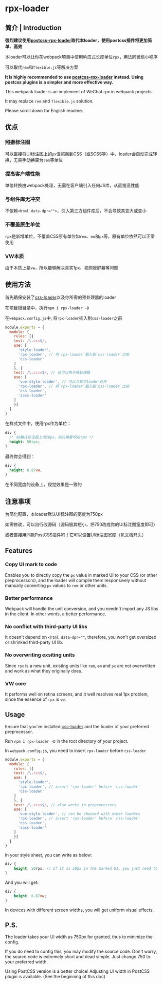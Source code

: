 # rpx-loader

## 简介 | Introduction

**强烈建议使用[postcss-rpx-loader](https://www.npmjs.com/package/postcss-rpx-loader)取代本loader，使用postcss插件将更加简单、高效**

本loader可以让你在webpack项目中使用响应式长度单位`rpx`，用法同微信小程序

可以取代`rem`和`flexible.js`等解决方案

**It is highly recommended to use [postcss-rpx-loader](https://www.npmjs.com/package/postcss-rpx-loader) instead. Using postcss plugins is a simpler and more effective way.**

This webpack loader is an implement of WeChat rpx in webpack projects.

It may replace `rem` and `flexible.js` solution.

Please scroll down for English readme.

## 优点

### 照搬标注图

可以直接将UI标注图上的`px`值照搬到CSS（或SCSS等）中，loader会自动完成转换，无需手动换算为`rem`等单位

### 提高客户端性能

单位转换由webpack处理，无需在客户端引入任何JS库，从而提高性能

### 与组件库无冲突

不依赖`<html data-dpr="">`，引入第三方组件库后，不会导致其变大或变小

### 不覆盖原生单位

`rpx`是新增单位，不覆盖CSS原有单位如`rem`、`em`和`px`等，原有单位依然可以正常使用

### VW本质

由于本质上是`vw`，所以能够解决真实1px、视网膜屏幕等问题

## 使用方法

首先确保安装了[css-loader](https://www.npmjs.com/package/css-loader)以及你所需的预处理器的loader

在项目根目录中，执行`npm i rpx-loader -D`

在`webpack.config.js`中, 将`rpx-loader`插入到`css-loader`之前

```javascript
module.exports = {
  module: {
    rules: [{
    test: /\.css$/,
    use: [
      'style-loader',
      'rpx-loader', // 将`rpx-loader`插入到`css-loader`之前
      'css-loader'
    ]
    }, {
    test: /\.scss$/, // 也可以用于预处理器
    use: [
      'vue-style-loader', // 可以与其它loader连环
      'rpx-loader', // 将`rpx-loader`插入到`css-loader`之前
      'css-loader',
      'sass-loader'
    ]
    }]
  }
}
```

在样式文件中，使用rpx作为单位：

```css
div {
  /* 如果UI标注图上为50px，则只需要写50rpx */
  height: 50rpx;
}
```

最终你会得到：

```css
div {
  height: 6.67vw;
}
```

在不同宽度的设备上，视觉效果是一致的

## 注意事项

为简化配置，本loader默认UI标注图的宽度为750px

如需修改，可以自行改源码（源码极其短小，把750改成你的UI标注图宽度即可）

或者直接用同款PostCSS插件吧！它可以设置UI标注图宽度（见文档开头）

## Features

### Copy UI mark to code

Enables you to directly copy the `px` value in marked UI to your CSS (or other preprocessors), and the loader will compile them responsively without manually converting `px` values to `rem` or other units.

### Better performance

Webpack will handle the unit conversion, and you needn't import any JS libs in the client. In other words, a better performance.

### No conflict with third-party UI libs

It doesn't depend on `<html data-dpr=""`, therefore, you won't get oversized or shrinked third-party UI lib.

### No overwriting exsiting units

Since `rpx` is a new unit, existing units like `rem`, `em` and `px` are not overwritten and work as what they originally does.

### VW core

It performs well on retina screens, and it well resolves real 1px problem, since the essence of `rpx` is `vw`.

## Usage

Ensure that you've installed [css-loader](https://www.npmjs.com/package/css-loader) and the loader of your preferred preprocessor.

Run `npm i rpx-loader -D` in the root directory of your project.

In `webpack.config.js`, you need to insert `rpx-loader` before `css-loader`

```javascript
module.exports = {
  module: {
    rules: [{
    test: /\.css$/,
    use: [
      'style-loader',
      'rpx-loader', // insert 'rpx-loader' before 'css-loader'
      'css-loader'
    ]
    }, {
    test: /\.scss$/, // also works in preprocessors
    use: [
      'vue-style-loader', // can be chained with other loaders
      'rpx-loader', // insert 'rpx-loader' before 'css-loader'
      'css-loader',
      'sass-loader'
    ]
    }]
  }
}
```

In your style sheet, you can write as below:

```scss
div {
    height: 50rpx; // If it is 50px in the marked UI, you just need to write 50rpx
}
```

And you will get:

```css
div {
    height: 6.67vw;
}
```

In devices with different screen widths, you will get uniform visual effects.

## P.S.

The loader takes your UI width as 750px for granted, thus to minimize the config.

If you do need to config this, you may modify the source code. Don't worry, the source code is extremely short and dead simple. Just change 750 to your preferred width.

Using PostCSS version is a better choice! Adjusting UI width in PostCSS plugin is available. (See the beginning of this doc)